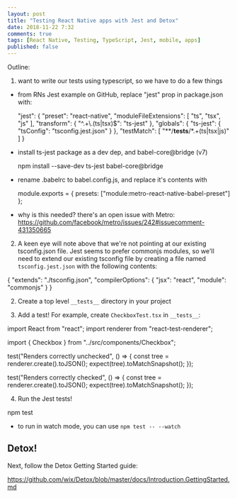 ```yaml
---
layout: post
title: "Testing React Native apps with Jest and Detox"
date: 2018-11-22 7:32
comments: true
tags: [React Native, Testing, TypeScript, Jest, mobile, apps]
published: false
---
```

Outline: 

1. want to write our tests using typescript, so we have to do a few things
- from RNs Jest example on GitHub, replace "jest" prop in package.json with:

  "jest": {
    "preset": "react-native",
    "moduleFileExtensions": [
      "ts",
      "tsx",
      "js"
    ],
    "transform": {
      "^.+\\.(ts|tsx)$": "ts-jest"
    },
    "globals": {
      "ts-jest": {
        "tsConfig": "tsconfig.jest.json"
      }
    },
    "testMatch": [
      "**/__tests__/*.+(ts|tsx|js)"
    ]
  }

- install ts-jest package as a dev dep, and babel-core@bridge (v7)

  npm install --save-dev ts-jest babel-core@bridge

- rename .babelrc to babel.config.js, and replace it's contents with

  module.exports = {
    presets: ["module:metro-react-native-babel-preset"]
  };

- why is this needed? there's an open issue with Metro: https://github.com/facebook/metro/issues/242#issuecomment-431350665

2. A keen eye will note above that we're not pointing at our existing tsconfig.json file. Jest seems to prefer commonjs modules, so we'll need to extend our existing tsconfig file by creating a file named `tsconfig.jest.json` with the following contents:

  {
    "extends": "./tsconfig.json",
    "compilerOptions": {
      "jsx": "react",
      "module": "commonjs"
    }
  }


2. Create a top level `__tests__` directory in your project

3. Add a test! For example, create `CheckboxTest.tsx` in `__tests__`:

  import React from "react";
  import renderer from "react-test-renderer";

  import { Checkbox } from "../src/components/Checkbox";

  test("Renders correctly unchecked", () => {
    const tree = renderer.create(<Checkbox checked={false} />).toJSON();
    expect(tree).toMatchSnapshot();
  });

  test("Renders correctly checked", () => {
    const tree = renderer.create(<Checkbox checked={true} />).toJSON();
    expect(tree).toMatchSnapshot();
  });

4. Run the Jest tests!

  npm test

- to run in watch mode, you can use `npm test -- --watch`


## Detox!

Next, follow the Detox Getting Started guide:

https://github.com/wix/Detox/blob/master/docs/Introduction.GettingStarted.md
